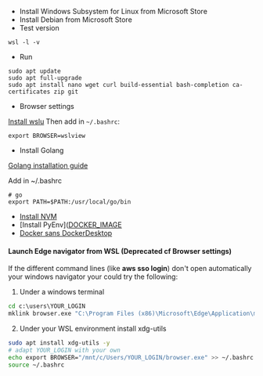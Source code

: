 - Install Windows Subsystem for Linux from Microsoft Store
- Install Debian from Microsoft Store
- Test version
```
wsl -l -v
```
- Run
```
sudo apt update
sudo apt full-upgrade
sudo apt install nano wget curl build-essential bash-completion ca-certificates zip git
```

- Browser settings

[Install wslu](https://wslutiliti.es/wslu/install.html)
Then add in `~/.bashrc`:
```
export BROWSER=wslview
```

- Install Golang

[Golang installation guide](https://go.dev/doc/install)

Add in ~/.bashrc
```
# go
export PATH=$PATH:/usr/local/go/bin
```

- [Install NVM](https://github.com/nvm-sh/nvm#install--update-script)
- [Install PyEnv]([DOCKER_IMAGE](https://github.com/pyenv/pyenv#automatic-installer)
- [Docker sans DockerDesktop](https://blog.lecacheur.com/2021/11/23/docker-sous-windows-wsl-2-sans-docker-desktop/)


#### Launch Edge navigator from WSL (Deprecated cf Browser settings)
If the different command lines (like **aws sso login**) don't open automatically your windows navigator your could try the following:

1. Under a windows terminal
```cmd
cd c:\users\YOUR_LOGIN
mklink browser.exe "C:\Program Files (x86)\Microsoft\Edge\Application\msedge.exe"
```

2. Under your WSL environment install xdg-utils
```bash
sudo apt install xdg-utils -y
# adapt YOUR_LOGIN with your own
echo export BROWSER="/mnt/c/Users/YOUR_LOGIN/browser.exe" >> ~/.bashrc
source ~/.bashrc
```
